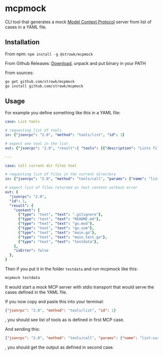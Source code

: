 # mcpmock

CLI tool that generates a mock [Model Context Protocol](https://modelcontextprotocol.io/) server from list of cases in a YAML file.

## Installation

From npm: `npm install -g @strowk/mcpmock`

From Github Releases: [Download](https://github.com/strowk/mcpmock/releases), unpack and put binary in your PATH

From sources:

```bash
go get github.com/strowk/mcpmock
go install github.com/strowk/mcpmock
```

## Usage

For example you define something like this in a YAML file:

```yaml
case: List tools

# requesting list of tools
in: {"jsonrpc": "2.0", "method": "tools/list", "id": 1}

# expect one tool in the list
out: {"jsonrpc": "2.0", "result":{ "tools": [{"description": "Lists files in the current directory", "inputSchema": {"type": "object"}, "name": "list-current-dir-files"}] }, "id": 1}

---

case: Call current dir files tool

# requesting list of files in the current directory
in: {"jsonrpc": "2.0", "method": "tools/call", "params": {"name": "list-current-dir-files", "arguments": {}}, "id": 1}

# expect list of files returned as text content without error
out: {
  "jsonrpc": "2.0", 
  "id": 1,
  "result": {
    "content": [
      {"type": "text", "text": ".gitignore"},
      {"type": "text", "text": "README.md"},
      {"type": "text", "text": "go.mod"},
      {"type": "text", "text": "go.sum"},
      {"type": "text", "text": "main.go"},
      {"type": "text", "text": "main_test.go"},
      {"type": "text", "text": "testdata"},
    ],
    "isError": false
  }, 
}
```

Then if you put it in the folder `testdata` and run mcpmock like this:

```bash
mcpmock testdata
```

It would start a mock MCP server with stdio transport that would serve the cases defined in the YAML file.

If you now copy and paste this into your terminal:

```json
{"jsonrpc": "2.0", "method": "tools/list", "id": 1}
```
, you should see list of tools as is defined in first MCP case.

And sending this:

```json
{"jsonrpc": "2.0", "method": "tools/call", "params": {"name": "list-current-dir-files", "arguments": {}}, "id": 1}
```

, you should get the output as defined in second case.
